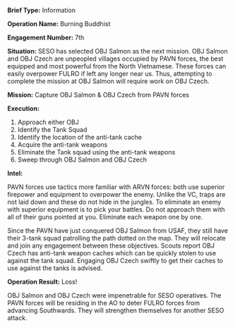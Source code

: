 __Brief Type:__ Information

__Operation Name:__ Burning Buddhist

__Engagement Number:__ 7th

__Situation:__ SESO has selected OBJ Salmon as the next mission. OBJ Salmon and OBJ Czech are unpeopled villages occupied by PAVN forces, the best equipped and most powerful from the North Vietnamese. These forces can easily overpower FULRO if left any longer near us. Thus, attempting to complete the mission at OBJ Salmon will require work on OBJ Czech.

__Mission:__ Capture OBJ Salmon & OBJ Czech from PAVN forces

__Execution:__
1. Approach either OBJ
2. Identify the Tank Squad
3. Identify the location of the anti-tank cache
4. Acquire the anti-tank weapons
5. Eliminate the Tank squad using the anti-tank weapons
6. Sweep through OBJ Salmon and OBJ Czech

__Intel:__

PAVN forces use tactics more familiar with ARVN forces: both use superior firepower and equipment to overpower the enemy. Unlike the VC, traps are not laid down and these do not hide in the jungles. To eliminate an enemy with superior equipment is to pick your battles. Do not approach them with all of their guns pointed at you. Eliminate each weapon one by one.

Since the PAVN have just conquered OBJ Salmon from USAF, they still have their 3-tank squad patrolling the path dotted on the map. They will relocate and join any engagement between these objectives. Scouts report OBJ Czech has anti-tank weapon caches which can be quickly stolen to use against the tank squad. Engaging OBJ Czech swiftly to get their caches to use against the tanks is advised.

__Operation Result:__ Loss!

OBJ Salmon and OBJ Czech were impenetrable for SESO operatives. The PAVN forces will be residing in the AO to deter FULRO forces from advancing Southwards. They will strengthen themselves for another SESO attack.